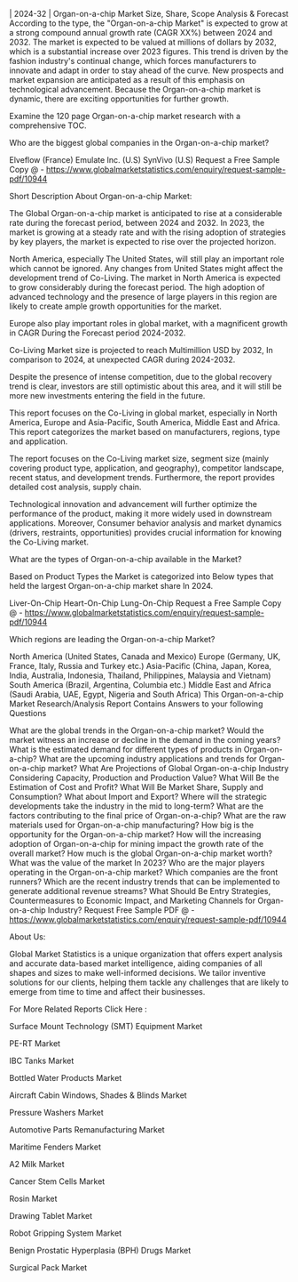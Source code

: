 | 2024-32 | Organ-on-a-chip Market Size, Share, Scope Analysis & Forecast
According to the type, the "Organ-on-a-chip Market" is expected to grow at a strong compound annual growth rate (CAGR XX%) between 2024 and 2032. The market is expected to be valued at millions of dollars by 2032, which is a substantial increase over 2023 figures. This trend is driven by the fashion industry's continual change, which forces manufacturers to innovate and adapt in order to stay ahead of the curve. New prospects and market expansion are anticipated as a result of this emphasis on technological advancement. Because the Organ-on-a-chip market is dynamic, there are exciting opportunities for further growth.

Examine the 120 page Organ-on-a-chip market research with a comprehensive TOC.

Who are the biggest global companies in the Organ-on-a-chip market?


Elveflow (France)
Emulate Inc. (U.S)
SynVivo (U.S)
Request a Free Sample Copy @ - https://www.globalmarketstatistics.com/enquiry/request-sample-pdf/10944

Short Description About Organ-on-a-chip Market:

The Global Organ-on-a-chip market is anticipated to rise at a considerable rate during the forecast period, between 2024 and 2032. In 2023, the market is growing at a steady rate and with the rising adoption of strategies by key players, the market is expected to rise over the projected horizon.

North America, especially The United States, will still play an important role which cannot be ignored. Any changes from United States might affect the development trend of Co-Living. The market in North America is expected to grow considerably during the forecast period. The high adoption of advanced technology and the presence of large players in this region are likely to create ample growth opportunities for the market.

Europe also play important roles in global market, with a magnificent growth in CAGR During the Forecast period 2024-2032.

Co-Living Market size is projected to reach Multimillion USD by 2032, In comparison to 2024, at unexpected CAGR during 2024-2032.

Despite the presence of intense competition, due to the global recovery trend is clear, investors are still optimistic about this area, and it will still be more new investments entering the field in the future.

This report focuses on the Co-Living in global market, especially in North America, Europe and Asia-Pacific, South America, Middle East and Africa. This report categorizes the market based on manufacturers, regions, type and application.

The report focuses on the Co-Living market size, segment size (mainly covering product type, application, and geography), competitor landscape, recent status, and development trends. Furthermore, the report provides detailed cost analysis, supply chain.

Technological innovation and advancement will further optimize the performance of the product, making it more widely used in downstream applications. Moreover, Consumer behavior analysis and market dynamics (drivers, restraints, opportunities) provides crucial information for knowing the Co-Living market.

What are the types of Organ-on-a-chip available in the Market?

Based on Product Types the Market is categorized into Below types that held the largest Organ-on-a-chip market share In 2024.


Liver-On-Chip
Heart-On-Chip
Lung-On-Chip
Request a Free Sample Copy @ - https://www.globalmarketstatistics.com/enquiry/request-sample-pdf/10944

Which regions are leading the Organ-on-a-chip Market?

North America (United States, Canada and Mexico)
Europe (Germany, UK, France, Italy, Russia and Turkey etc.)
Asia-Pacific (China, Japan, Korea, India, Australia, Indonesia, Thailand, Philippines, Malaysia and Vietnam)
South America (Brazil, Argentina, Columbia etc.)
Middle East and Africa (Saudi Arabia, UAE, Egypt, Nigeria and South Africa)
This Organ-on-a-chip Market Research/Analysis Report Contains Answers to your following Questions

What are the global trends in the Organ-on-a-chip market? Would the market witness an increase or decline in the demand in the coming years?
What is the estimated demand for different types of products in Organ-on-a-chip? What are the upcoming industry applications and trends for Organ-on-a-chip market?
What Are Projections of Global Organ-on-a-chip Industry Considering Capacity, Production and Production Value? What Will Be the Estimation of Cost and Profit? What Will Be Market Share, Supply and Consumption? What about Import and Export?
Where will the strategic developments take the industry in the mid to long-term?
What are the factors contributing to the final price of Organ-on-a-chip? What are the raw materials used for Organ-on-a-chip manufacturing?
How big is the opportunity for the Organ-on-a-chip market? How will the increasing adoption of Organ-on-a-chip for mining impact the growth rate of the overall market?
How much is the global Organ-on-a-chip market worth? What was the value of the market In 2023?
Who are the major players operating in the Organ-on-a-chip market? Which companies are the front runners?
Which are the recent industry trends that can be implemented to generate additional revenue streams?
What Should Be Entry Strategies, Countermeasures to Economic Impact, and Marketing Channels for Organ-on-a-chip Industry?
Request Free Sample PDF @ - https://www.globalmarketstatistics.com/enquiry/request-sample-pdf/10944

About Us:

Global Market Statistics is a unique organization that offers expert analysis and accurate data-based market intelligence, aiding companies of all shapes and sizes to make well-informed decisions. We tailor inventive solutions for our clients, helping them tackle any challenges that are likely to emerge from time to time and affect their businesses.

For More Related Reports Click Here :

Surface Mount Technology (SMT) Equipment Market

PE-RT Market

IBC Tanks Market

Bottled Water Products Market

Aircraft Cabin Windows, Shades & Blinds Market

Pressure Washers Market

Automotive Parts Remanufacturing Market

Maritime Fenders Market

A2 Milk Market

Cancer Stem Cells Market

Rosin Market

Drawing Tablet Market

Robot Gripping System Market

Benign Prostatic Hyperplasia (BPH) Drugs Market

Surgical Pack Market